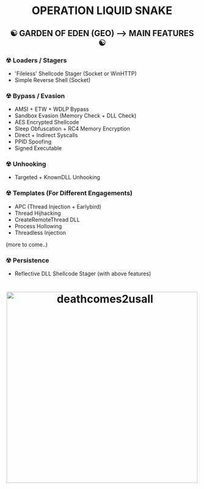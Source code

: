 <h1 align="center">
	OPERATION LIQUID SNAKE<br />
</h1>


<h2 align="center">
		☯ GARDEN OF EDEN (GEO) --> MAIN FEATURES 	☯<br />
</h2>


### ☢ Loaders / Stagers
- 'Fileless' Shellcode Stager (Socket or WinHTTP)<br />
- Simple Reverse Shell (Socket)

### ☢ Bypass / Evasion
- AMSI + ETW + WDLP Bypass<br />
- Sandbox Evasion (Memory Check + DLL Check)<br />
- AES Encrypted Shellcode<br />
- Sleep Obfuscation + RC4 Memory Encryption<br />
- Direct + Indirect Syscalls<br />
- PPID Spoofing<br />
- Signed Executable


### ☢ Unhooking
- Targeted + KnownDLL Unhooking<br />

### ☢ Templates (For Different Engagements)
- APC (Thread Injection + Earlybird)<br />
- Thread Hijhacking<br />
- CreateRemoteThread DLL<br />
- Process Hollowing<br />
- Threadless Injection<br />


(more to come..)

### ☢ Persistence
- Reflective DLL Shellcode Stager (with above features)

<h1 align="center">
	<img width="500" src="https://github.com/blackmamba442/Rx/blob/main/Malicious%20APIs.png" alt="deathcomes2usall">
</h1>

